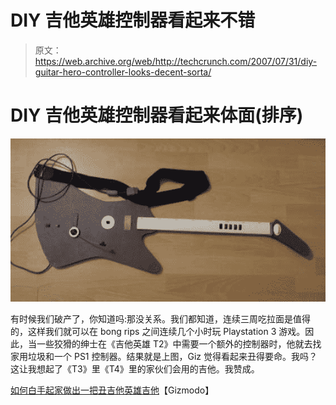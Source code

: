 # DIY 吉他英雄控制器看起来不错

> 原文：<https://web.archive.org/web/http://techcrunch.com/2007/07/31/diy-guitar-hero-controller-looks-decent-sorta/>

# DIY 吉他英雄控制器看起来体面(排序)

![](img/a49711b59574f74b7bb4a10a88cf65f5.png)

有时候我们破产了，你知道吗:那没关系。我们都知道，连续三周吃拉面是值得的，这样我们就可以在 bong rips 之间连续几个小时玩 Playstation 3 游戏。因此，当一些狡猾的绅士在《吉他英雄 T2》中需要一个额外的控制器时，他就去找家用垃圾和一个 PS1 控制器。结果就是上图，Giz 觉得看起来丑得要命。我吗？这让我想起了《T3》里《T4》里的家伙们会用的吉他。我赞成。

[如何白手起家做出一把丑吉他英雄吉他](https://web.archive.org/web/20130628172039/http://gizmodo.com/gadgets/diy/how-to-make-an-ugly-guitar-hero-guitar-out-of-scratch-283986.php)【Gizmodo】